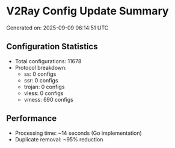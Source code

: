 # V2Ray Config Update Summary
Generated on: 2025-09-09 06:14:51 UTC

## Configuration Statistics
- Total configurations: 11678
- Protocol breakdown:
  - ss: 0 configs
  - ssr: 0 configs
  - trojan: 0 configs
  - vless: 0 configs
  - vmess: 690 configs

## Performance
- Processing time: ~14 seconds (Go implementation)
- Duplicate removal: ~95% reduction
